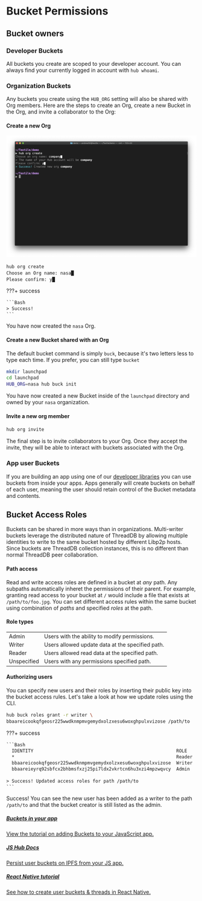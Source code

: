 # Bucket Permissions

## Bucket owners

### Developer Buckets

All buckets you create are scoped to your developer account. You can always find your currently logged in account with `hub whoami`.

### Organization Buckets

Any buckets you create using the `HUB_ORG` setting will also be shared with Org members. Here are the steps to create an Org, create a new Bucket in the Org, and invite a collaborator to the Org:

#### Create a new Org

![](../images/hub-cli/hub_org_create.png)

```bash
hub org create
Choose an Org name: nasa█
Please confirm: y█
```

???+ success

    ```Bash
    > Success!
    ```

You have now created the `nasa` Org.

#### Create a new Bucket shared with an Org

The default bucket command is simply `buck`, because it's two letters less to type each time. If you prefer, you can still type `bucket`

```bash
mkdir launchpad
cd launchpad
HUB_ORG=nasa hub buck init
```

You have now created a new Bucket inside of the `launchpad` directory and owned by your `nasa` organization.

#### Invite a new org member

```bash
hub org invite
```

The final step is to invite collaborators to your Org. Once they accept the invite, they will be able to interact with buckets associated with the Org.

### App user Buckets

If you are building an app using one of our [developer libraries](../hub/apis.md#libraries) you can use buckets from inside your apps. Apps generally will create buckets on behalf of each user, meaning the user should retain control of the Bucket metadata and contents.

## Bucket Access Roles

Buckets can be shared in more ways than in organizations. Multi-writer buckets leverage the distributed nature of ThreadDB by allowing multiple identities to write to the same bucket hosted by different Libp2p hosts. Since buckets are ThreadDB collection instances, this is no different than normal ThreadDB peer collaboration.

#### Path access

Read and write access roles are defined in a bucket at *any* path. Any subpaths automatically inheret the permissions of their parent. For example, granting read access to your bucket at `/` would include a file that exists at `/path/to/foo.jpg`. You can set different access rules within the same bucket using combination of *paths* and specified *roles* at the path. 

#### Role types

| | |
| :------ | :------ |
| Admin | Users with the ability to modify permissions. |
| Writer | Users allowed update data at the specified path. |
| Reader | Users allowed read data at the specified path. |
| Unspecified | Users with any permissions specified path. |

#### Authorizing users

You can specify new users and their roles by inserting their public key into the bucket access rules. Let's take a look at how we update roles using the CLI. 

```bash
hub buck roles grant -r writer \
bbaareicookqfgeosr225wwdknmpmvgemydxolzxesu6woxghpulxvizose /path/to
```

???+ success

    ```Bash
      IDENTITY                                                     ROLE    
      *                                                            Reader  
      bbaareicookqfgeosr225wwdknmpmvgemydxolzxesu6woxghpulxvizose  Writer  
      bbaareieyrq92sbfcx2bhbmsfxzj25pi7ldx2vkrtcn6hu3xzi4mpzwqvcy  Admin   

    > Success! Updated access roles for path /path/to
    ```

Success! You can see the new user has been added as a writer to the path `/path/to` and that the bucket creator is still listed as the admin.

<div class="txtl-options">
  <a href="../tutorials/hub/user-buckets/" class="box">
    <h5>Buckets in your app</h5>
    <p>View the tutorial on adding Buckets to your JavaScript app.</p>
  </a>
  <span class="box-space"> </span>
  <a href="https://textileio.github.io/js-textile" target="_blank" class="box">
    <h5>JS Hub Docs</h5>
    <p>Persist user buckets on IPFS from your JS app.</p>
  </a>
  <span class="box-space"> </span>
  <a href="../tutorials/react-native-buckets/" class="box">
    <h5>React Native tutorial</h5>
    <p>See how to create user buckets & threads in React Native.</p>
  </a>
</div>

